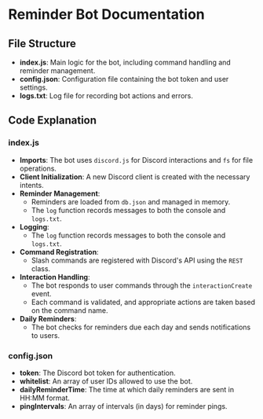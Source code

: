 # Reminder Bot Documentation

## File Structure
- **index.js**: Main logic for the bot, including command handling and reminder management.
- **config.json**: Configuration file containing the bot token and user settings.
- **logs.txt**: Log file for recording bot actions and errors.

## Code Explanation

### index.js
- **Imports**: The bot uses `discord.js` for Discord interactions and `fs` for file operations.
- **Client Initialization**: A new Discord client is created with the necessary intents.
- **Reminder Management**: 
  - Reminders are loaded from `db.json` and managed in memory.
  - The `log` function records messages to both the console and `logs.txt`.
- **Logging**: 
  - The `log` function records messages to both the console and `logs.txt`.
- **Command Registration**: 
  - Slash commands are registered with Discord's API using the `REST` class.
- **Interaction Handling**: 
  - The bot responds to user commands through the `interactionCreate` event.
  - Each command is validated, and appropriate actions are taken based on the command name.
- **Daily Reminders**: 
  - The bot checks for reminders due each day and sends notifications to users.

### config.json
- **token**: The Discord bot token for authentication.
- **whitelist**: An array of user IDs allowed to use the bot.
- **dailyReminderTime**: The time at which daily reminders are sent in HH:MM format.
- **pingIntervals**: An array of intervals (in days) for reminder pings.